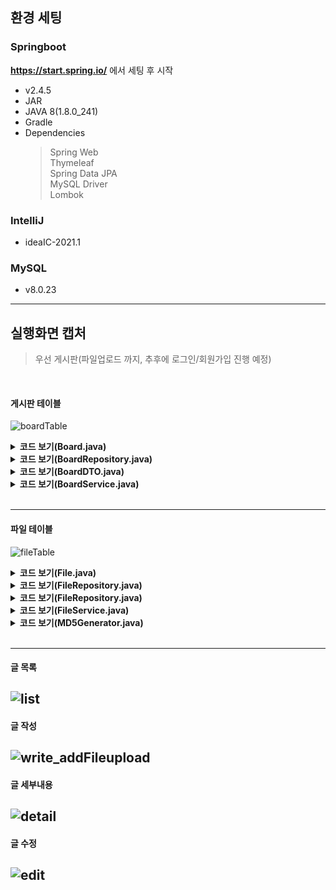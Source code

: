 ## 환경 세팅

### Springboot
**https://start.spring.io/** 에서 세팅 후 시작
- v2.4.5
- JAR
- JAVA 8(1.8.0_241)
- Gradle
- Dependencies
  > Spring Web<br>Thymeleaf<br>Spring Data JPA<br>MySQL Driver<br>Lombok
  
### IntelliJ
- ideaIC-2021.1

### MySQL
- v8.0.23

---

## 실행화면 캡처
> 우선 게시판(파일업로드 까지, 추후에 로그인/회원가입 진행 예정)

<br>

#### 게시판 테이블
![boardTable](https://user-images.githubusercontent.com/58925978/115341346-64757700-a1e3-11eb-9302-8dc9864ee85e.PNG)<br>

<details>
<summary><b>코드 보기(Board.java)</b></summary>
<div markdown="1">

```java
// Entity는 데이터베이스 테이블과 매핑되는 객체

@Getter
@Entity
@NoArgsConstructor(access = AccessLevel.PROTECTED)
@EntityListeners(AuditingEntityListener.class)// JPA에게 해당 Entity는 Auditiong 기능을 사용함을 알립니다
public class Board {

    @Id
    @GeneratedValue
    private Long id;

    @Column(length = 10, nullable = false)
    private String author;

    @Column(length = 100, nullable = false)
    private String title;

    @Column(columnDefinition = "TEXT", nullable = false)
    private String content;

    @Column
    private Long fileId;

    @CreatedDate
    @Column(updatable = false)
    private LocalDateTime createdDate;

    @LastModifiedDate
    private LocalDateTime modifiedDate;

    @Builder
    public Board(Long id, String author, String title, String content, Long fileId) {
        this.id = id;
        this.author = author;
        this.title = title;
        this.content = content;
        this.fileId = fileId;
    }
}
```

</div>
</details>

<details>
<summary><b>코드 보기(BoardRepository.java)</b></summary>
<div markdown="1">

```java
//Repository는 데이터 조작을 담당하며, JpaRepository를 상속받습니다.
//JpaRepository의 값은 매핑할 Entity와 Id의 타입입니다.
public interface BoardRepository extends JpaRepository<Board, Long> {
}
```

</div>
</details>

<details>
<summary><b>코드 보기(BoardDTO.java)</b></summary>
<div markdown="1">

```java
//Controller와 Service 사이에서 데이터를 주고받는 DTO(Data Access Object)

@Getter
@Setter
@ToString
@NoArgsConstructor
public class BoardDTO {
    private Long id;
    private String author;
    private String title;
    private String content;
    private Long fileId;
    private LocalDateTime createdDate;
    private LocalDateTime modifiedDate;

    //아래 코드의 toEntity()는 DTO에서 필요한 부분을 빌더 패턴을 통해 Entity로 만드는 일을 합니다.
    public Board toEntity() {
        Board build = Board.builder()
                .id(id)
                .author(author)
                .title(title)
                .content(content)
                .fileId(fileId)
                .build();
        return build;
    }

    @Builder
    public BoardDTO(Long id, String author, String title, String content, Long fileId, LocalDateTime createdDate, LocalDateTime modifiedDate) {
        this.id = id;
        this.author = author;
        this.title = title;
        this.content = content;
        this.fileId = fileId;
        this.createdDate = createdDate;
        this.modifiedDate = modifiedDate;
    }
}
```

</div>
</details>

<details>
<summary><b>코드 보기(BoardService.java)</b></summary>
<div markdown="1">

```java
//Repository를 사용하여 Service를 구현합니다.
//글쓰기 Form에서 내용을 입력한 뒤, ‘글쓰기’ 버튼을 누르면 Post 형식으로 요청이 오고,
// BoardService의 savePost()를 실행하게 됩니다.
@Service
public class BoardService {
    private BoardRepository boardRepository;

    public BoardService(BoardRepository boardRepository){
        this.boardRepository = boardRepository;
    }

    // POSTING 작업
    @Transactional
    public Long savePost(BoardDTO boardDTO){
        return boardRepository.save(boardDTO.toEntity()).getId();
    }

    //Repository에서 모든 데이터를 조회하여, BoardDTO List에 데이터를 넣어 반환
    @Transactional
    public List<BoardDTO> getBoardList() {
        List<Board> boardList = boardRepository.findAll();
        List<BoardDTO> boardDTOList = new ArrayList<>();

        for(Board board : boardList) {
            BoardDTO boardDTO = BoardDTO.builder()
                    .id(board.getId())
                    .author(board.getAuthor())
                    .title(board.getTitle())
                    .content(board.getContent())
                    .createdDate(board.getCreatedDate())
                    .build();
            boardDTOList.add(boardDTO);
        }
        return boardDTOList;
    }

    //게시글의 id를 받아 해당 게시글의 데이터만 가져와 화면에 뿌려줘야함.
    @Transactional
    public BoardDTO getPost(Long id) {
        Board board = boardRepository.findById(id).get();

        BoardDTO boardDTO = BoardDTO.builder()
                .id(board.getId())
                .author(board.getAuthor())
                .title(board.getTitle())
                .content(board.getContent())
                .fileId(board.getFileId())
                .createdDate(board.getCreatedDate())
                .build();
        return boardDTO;
    }

    //글을 조회하는 페이지에서 ‘삭제’ 버튼을 누르면, /post/{id}으로 Delete 요청을 한다.
    // (만약 1번 글에서 ‘삭제’ 버튼을 클릭하면 /post/1로 접속.)
    @Transactional
    public void deletePost(Long id) {
        boardRepository.deleteById(id);
    }

}
```

</div>
</details>

<br>

---
#### 파일 테이블
![fileTable](https://user-images.githubusercontent.com/58925978/115341348-650e0d80-a1e3-11eb-9ffb-83d85e21ee92.PNG)

<details>
<summary><b>코드 보기(File.java)</b></summary>
<div markdown="1">

```java
@Getter
@Entity
@NoArgsConstructor(access = AccessLevel.PROTECTED)
public class File {

    //파일이 업로드되면 ‘업로드된 실제 파일명’, ‘서버에 저장된 파일명’, ‘파일이 서버에 저장된 위치’가 데이터 베이스에 기록되게 프로그램을 작성

    @Id
    @GeneratedValue
    private Long id;

    @Column(nullable = false)
    private String origFilename;

    @Column(nullable = false)
    private String filename;

    @Column(nullable = false)
    private String filePath;

    @Builder
    public File(Long id, String origFilename, String filename, String filePath) {
        this.id = id;
        this.origFilename = origFilename;
        this.filename = filename;
        this.filePath = filePath;
    }
}
```

</div>
</details>

<details>
<summary><b>코드 보기(FileRepository.java)</b></summary>
<div markdown="1">

```java
//Repository는 데이터 조작을 담당하며, JpaRepository를 상속받습니다.
//JpaRepository의 값은 매핑할 Entity와 Id의 타입입니다.
public interface FileRepository extends JpaRepository<File, Long> {
}
```

</div>
</details>

<details>
<summary><b>코드 보기(FileRepository.java)</b></summary>
<div markdown="1">

```java
@Getter
@Setter
@ToString
@NoArgsConstructor
public class FileDTO {
    private Long id;
    private String origFilename;
    private String filename;
    private String filePath;

    public File toEntity() {
        File build = File.builder()
                .id(id)
                .origFilename(origFilename)
                .filename(filename)
                .filePath(filePath)
                .build();
        return build;
    }

    @Builder
    public FileDTO(Long id, String origFilename, String filename, String filePath) {
        this.id = id;
        this.origFilename = origFilename;
        this.filename = filename;
        this.filePath = filePath;
    }
}
```

</div>
</details>


<details>
<summary><b>코드 보기(FileService.java)</b></summary>
<div markdown="1">

```java
//saveFile()은 업로드한 파일에 대한 정보를 기록하고, getFile()는 id 값을 사용하여 파일에 대한 정보를 가져옴
@Service
public class FileService {
    private FileRepository fileRepository;

    public FileService(FileRepository fileRepository){
        this.fileRepository = fileRepository;
    }

    @Transactional
    public Long saveFile(FileDTO fileDTO) {
        return fileRepository.save(fileDTO.toEntity()).getId();
    }

    @Transactional
    public FileDTO getFile(Long id) {
        File file = fileRepository.findById(id).get();

        FileDTO fileDTO = FileDTO.builder()
                .id(id)
                .origFilename(file.getOrigFilename())
                .filename(file.getFilename())
                .filePath(file.getFilePath())
                .build();
        return fileDTO;
    }
}

```

</div>
</details>

<details>
<summary><b>코드 보기(MD5Generator.java)</b></summary>
<div markdown="1">

```java
//파일이 업로드되면, MD5 체크섬의 값으로 서버에 저장되게 구현
//문자열을 MD5 체크섬으로 변환하는 기능을 구현
public class MD5Generator {
    private String result;

    public MD5Generator(String input) throws UnsupportedEncodingException, NoSuchAlgorithmException {
        MessageDigest mdMD5 = MessageDigest.getInstance("MD5");
        mdMD5.update(input.getBytes("UTF-8"));
        byte[] md5Hash = mdMD5.digest();
        StringBuilder hexMD5hash = new StringBuilder();
        for(byte b : md5Hash) {
            String hexString = String.format("%02x", b);
            hexMD5hash.append(hexString);
        }
        result = hexMD5hash.toString();
    }

    public String toString() {
        return result;
    }
}
```

</div>
</details>



<br>

---
#### 글 목록
![list](https://user-images.githubusercontent.com/58925978/115341107-eadd8900-a1e2-11eb-9d2c-218384fba098.PNG)
---
#### 글 작성
![write_addFileupload](https://user-images.githubusercontent.com/58925978/115341109-eadd8900-a1e2-11eb-8b72-dc2d0fa6c40d.PNG)
---
#### 글 세부내용
![detail](https://user-images.githubusercontent.com/58925978/115341104-e9ac5c00-a1e2-11eb-88b6-0c672e38c1fc.PNG)
---
#### 글 수정
![edit](https://user-images.githubusercontent.com/58925978/115341105-ea44f280-a1e2-11eb-8855-e7ce91be42bc.PNG)
---

